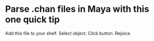 Parse .chan files in Maya with this one quick tip
===================================

Add this file to your shelf.
Select object.
Click button.
Rejoice.
